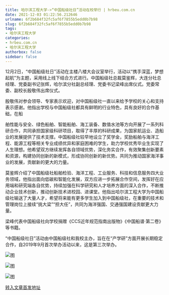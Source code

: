 ```yaml
---
title: 哈尔滨工程大学->“中国船级社日”活动在校举行 | hrbeu.com.cn
date: 2021-12-03 01:22:56.212646
urlname: 6f2b684f32fc5af6f7855b5edd0b7b98
slug: 6f2b684f32fc5af6f7855b5edd0b7b98
tags: 
- 哈尔滨工程大学
categories:
- hrbeu.com.cn
- 哈尔滨工程大学
authorbox: false
sidebar: false
---
```

12月2日，“中国船级社日”活动在主楼八楼大会议室举行，活动以“携手深蓝，梦想起航”为主题，采用线上线下结合方式进行。中国船级社总裁莫鉴辉，大连分社总经理、党委副书记张辉，哈尔滨分社副总经理、党委书记梁峰出席仪式。党委常委、副校长殷敬伟出席仪式。

殷敬伟对参会领导、专家表示欢迎，对中国船级社一直以来给予学校的关心和支持表示感谢。他指出学校与中国船级社都具有鲜明的行业特色，具有良好的合作基础，在船
<!--more-->
舶性能与安全、绿色船舶、智能船舶、海工装备、数值水池等方向开展了一系列科研合作，共同承担国家级科研项目，取得了丰厚的科研成果，为国家航运业、造船业的发展提供了技术支撑。中国船级社较早地设立了奖学金，奖励船舶与海洋工程、能源工程等相关专业成绩优异和家庭困难的学生，助力学校优秀毕业生实现了人生理想。他希望双方继续发挥各自领域优势，深化务实合作，有效聚集创新要素和资源，构建协同创新的新模式，形成协同创新的新优势。共同为推动国家海洋事业的发展，贡献新的更大的力量。

莫鉴辉介绍了中国船级社船舶检验、海洋工程、工业服务、科技和信息服务四大业务领域，他指出面向低碳和智能化发展，双方应进一步拓展合作空间，发挥好在应用端和研究端各自优势，持续加强在科学研究和人才培养方面的深入合作，不断推动企业技术创新，推动创新技术进校园、进课堂。他指出哈尔滨工程大学为中国船级社输送了大量人才，希望将来能有更多学生加入到中国船级社，在重要的技术和管理岗位上接续“挑大梁”“担大任”，共同为海洋强国、交通强国建设贡献更大力量。

梁峰代表中国船级社向学校捐赠《CCS近年规范指南出版物》《中国船谱·第二卷》等书籍。

“中国船级社日”活动由中国船级社和我校主办，旨在在“产学研”方面开展长期稳定合作，自2019年9月首次举办活动以来，这是第三次举办。

![图](http://gongxue.cn/__local/F/F7/FC/B4B63EF8F338748906AF5D8B774_BF071707_16DB5.jpg)

![图](http://gongxue.cn/__local/0/CB/E3/3BA0DF0B992CAD118330BC81B07_F6A17AB4_1730B.jpg)

![图](http://gongxue.cn/__local/5/B8/3A/1C3D560AC1CAA50B8F332FA3309_C276BFD8_24E93.jpg)

[转入文章首发地址](http://gongxue.cn/info/1141/69026.htm)